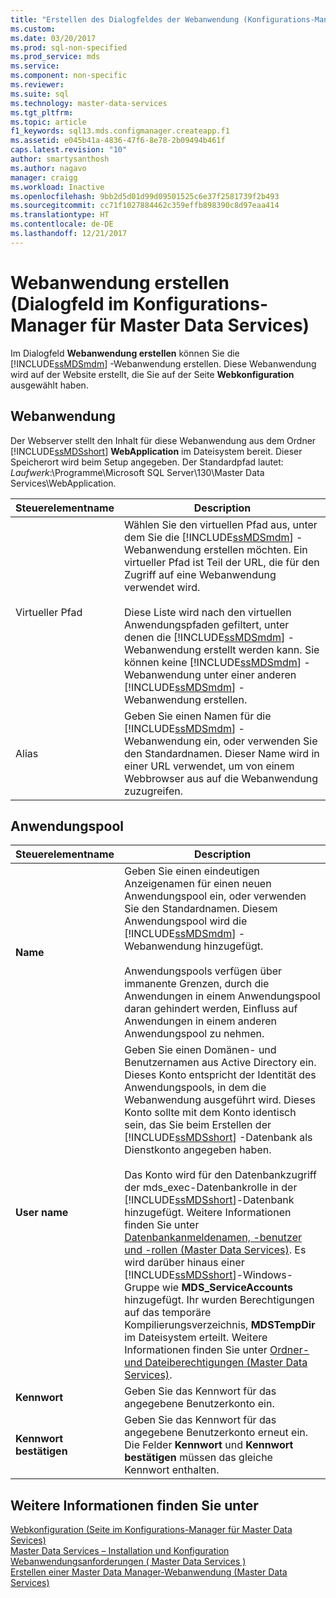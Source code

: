 ```yaml
---
title: "Erstellen des Dialogfeldes der Webanwendung (Konfigurations-Manager für Master Data Services) | Microsoft-Dokumentation"
ms.custom: 
ms.date: 03/20/2017
ms.prod: sql-non-specified
ms.prod_service: mds
ms.service: 
ms.component: non-specific
ms.reviewer: 
ms.suite: sql
ms.technology: master-data-services
ms.tgt_pltfrm: 
ms.topic: article
f1_keywords: sql13.mds.configmanager.createapp.f1
ms.assetid: e045b41a-4836-47f6-8e78-2b09494b461f
caps.latest.revision: "10"
author: smartysanthosh
ms.author: nagavo
manager: craigg
ms.workload: Inactive
ms.openlocfilehash: 9bb2d5d01d99d09501525c6e37f2581739f2b493
ms.sourcegitcommit: cc71f1027884462c359effb898390c8d97eaa414
ms.translationtype: HT
ms.contentlocale: de-DE
ms.lasthandoff: 12/21/2017
---
```

# <a name="create-web-application-dialog-box-master-data-services-configuration-manager"></a>Webanwendung erstellen (Dialogfeld im Konfigurations-Manager für Master Data Services)
  Im Dialogfeld **Webanwendung erstellen** können Sie die [!INCLUDE[ssMDSmdm](../includes/ssmdsmdm-md.md)] -Webanwendung erstellen. Diese Webanwendung wird auf der Website erstellt, die Sie auf der Seite **Webkonfiguration** ausgewählt haben.  
  
## <a name="web-application"></a>Webanwendung  
 Der Webserver stellt den Inhalt für diese Webanwendung aus dem Ordner [!INCLUDE[ssMDSshort](../includes/ssmdsshort-md.md)] **WebApplication** im Dateisystem bereit. Dieser Speicherort wird beim Setup angegeben. Der Standardpfad lautet: *Laufwerk*:\Programme\Microsoft SQL Server\130\Master Data Services\WebApplication.  
  
|Steuerelementname|Description|  
|------------------|-----------------|  
|Virtueller Pfad|Wählen Sie den virtuellen Pfad aus, unter dem Sie die [!INCLUDE[ssMDSmdm](../includes/ssmdsmdm-md.md)] -Webanwendung erstellen möchten. Ein virtueller Pfad ist Teil der URL, die für den Zugriff auf eine Webanwendung verwendet wird.<br /><br /> Diese Liste wird nach den virtuellen Anwendungspfaden gefiltert, unter denen die [!INCLUDE[ssMDSmdm](../includes/ssmdsmdm-md.md)] -Webanwendung erstellt werden kann. Sie können keine [!INCLUDE[ssMDSmdm](../includes/ssmdsmdm-md.md)] -Webanwendung unter einer anderen [!INCLUDE[ssMDSmdm](../includes/ssmdsmdm-md.md)] -Webanwendung erstellen.|  
|Alias|Geben Sie einen Namen für die [!INCLUDE[ssMDSmdm](../includes/ssmdsmdm-md.md)] -Webanwendung ein, oder verwenden Sie den Standardnamen. Dieser Name wird in einer URL verwendet, um von einem Webbrowser aus auf die Webanwendung zuzugreifen.|  
  
## <a name="application-pool"></a>Anwendungspool  
  
|Steuerelementname|Description|  
|------------------|-----------------|  
|**Name**|Geben Sie einen eindeutigen Anzeigenamen für einen neuen Anwendungspool ein, oder verwenden Sie den Standardnamen. Diesem Anwendungspool wird die [!INCLUDE[ssMDSmdm](../includes/ssmdsmdm-md.md)] -Webanwendung hinzugefügt.<br /><br /> Anwendungspools verfügen über immanente Grenzen, durch die Anwendungen in einem Anwendungspool daran gehindert werden, Einfluss auf Anwendungen in einem anderen Anwendungspool zu nehmen.|  
|**User name**|Geben Sie einen Domänen- und Benutzernamen aus Active Directory ein. Dieses Konto entspricht der Identität des Anwendungspools, in dem die Webanwendung ausgeführt wird. Dieses Konto sollte mit dem Konto identisch sein, das Sie beim Erstellen der [!INCLUDE[ssMDSshort](../includes/ssmdsshort-md.md)] -Datenbank als Dienstkonto angegeben haben.<br /><br /> Das Konto wird für den Datenbankzugriff der mds_exec-Datenbankrolle in der [!INCLUDE[ssMDSshort](../includes/ssmdsshort-md.md)]-Datenbank hinzugefügt. Weitere Informationen finden Sie unter [Datenbankanmeldenamen, -benutzer und -rollen &#40;Master Data Services&#41;](../master-data-services/database-logins-users-and-roles-master-data-services.md). Es wird darüber hinaus einer [!INCLUDE[ssMDSshort](../includes/ssmdsshort-md.md)]-Windows-Gruppe wie **MDS_ServiceAccounts** hinzugefügt. Ihr wurden Berechtigungen auf das temporäre Kompilierungsverzeichnis, **MDSTempDir** im Dateisystem erteilt. Weitere Informationen finden Sie unter [Ordner- und Dateiberechtigungen &#40;Master Data Services&#41;](../master-data-services/folder-and-file-permissions-master-data-services.md).|  
|**Kennwort**|Geben Sie das Kennwort für das angegebene Benutzerkonto ein.|  
|**Kennwort bestätigen**|Geben Sie das Kennwort für das angegebene Benutzerkonto erneut ein. Die Felder **Kennwort** und **Kennwort bestätigen** müssen das gleiche Kennwort enthalten.|  
  
## <a name="see-also"></a>Weitere Informationen finden Sie unter  
 [Webkonfiguration &#40;Seite im Konfigurations-Manager für Master Data Sevices&#41;](../master-data-services/web-configuration-page-master-data-services-configuration-manager.md)   
[Master Data Services – Installation und Konfiguration](../master-data-services/master-data-services-installation-and-configuration.md) [Webanwendungsanforderungen &#40; Master Data Services &#41;](../master-data-services/install-windows/web-application-requirements-master-data-services.md)   
 [Erstellen einer Master Data Manager-Webanwendung &#40;Master Data Services&#41;](../master-data-services/install-windows/create-a-master-data-manager-web-application-master-data-services.md)  
  
  
